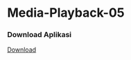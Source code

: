 # Media-Playback-05

### Download Aplikasi
[Download](https://drive.google.com/open?id=0B8JOQxPA-TlIMnBDVUEyWVpNM28)
